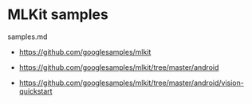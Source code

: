 # MLKit samples

samples.md

*   https://github.com/googlesamples/mlkit

*   https://github.com/googlesamples/mlkit/tree/master/android

*   https://github.com/googlesamples/mlkit/tree/master/android/vision-quickstart
